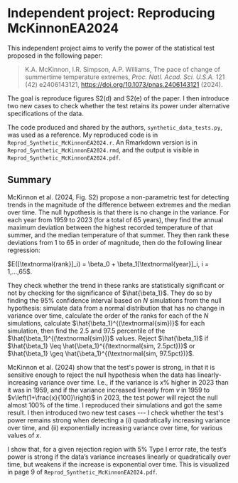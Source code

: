 # Independent project: Reproducing McKinnonEA2024

This independent project aims to verify the power of the statistical test proposed in the following paper:
>K.A. McKinnon, I.R. Simpson, A.P. Williams, The pace of change of summertime temperature extremes, *Proc. Natl. Acad. Sci. U.S.A.* 121 (42) e2406143121, https://doi.org/10.1073/pnas.2406143121 (2024).

The goal is reproduce figures S2(d) and S2(e) of the paper. 
I then introduce two new cases to check whether the test retains its power under alternative specifications of the data.

The code produced and shared by the authors, `synthetic_data_tests.py`, 
was used as a reference. My reproduced code is in `Reprod_Synthetic_McKinnonEA2024.r`. An Rmarkdown version is in `Reprod_Synthetic_McKinnonEA2024.rmd`, and the output is visible in `Reprod_Synthetic_McKinnonEA2024.pdf`.

## Summary
McKinnon et al. (2024, Fig. S2) propose a non-parametric test for detecting trends in the magnitude of the difference between extremes and the median over time. 
The null hypothesis is that there is no change in the variance. 
For each year from 1959 to 2023 (for a total of 65 years), they find the annual maximum deviation between the highest recorded temperature of that summer, and the median temperature of that summer.
They then rank these deviations from 1 to 65 in order of magnitude, then do the following linear regression: 

$E([\textnormal{rank}]_i) = \beta_0 + \beta_1[\textnormal{year}]_i, i = 1,...,65$.

They check whether the trend in these ranks are statistically significant or not by checking for the significance of $\hat{\beta_1}$. 
They do so by finding the 95% confidence interval based on $N$ simulations from the null hypothesis: simulate data from a normal distribution that has no change in variance over time, calculate the order of the ranks for each of the $N$ simulations, calculate $\hat{\beta_1}^{(\textnormal{sim})}$ for each simulation, then find the 2.5 and 97.5 percentile of the $\hat{\beta_1}^{(\textnormal{sim})}$ values. 
Reject $\hat{\beta_1}$ if $\hat{\beta_1} \leq \hat{\beta_1}^{(\textnormal{sim, 2.5pct})}$ or $\hat{\beta_1} \geq \hat{\beta_1}^{(\textnormal{sim, 97.5pct})}$.

McKinnon et al. (2024) show that the test's power is strong, in that it is sensitive enough to reject the null hypothesis when the data has linearly-increasing variance over time. 
I.e., if the variance is $x$% higher in 2023 than it was in 1959, and if the variance increased linearly from $v$ in 1959 to $v\left(1+\frac{x}{100}\right)$ in 2023, the test power will reject the null almost 100% of the time.
I reproduced their simulations and got the same result.
I then introduced two new test cases --- I check whether the test's power remains strong when detecting a (i) quadratically increasing variance over time, and (ii) exponentially increasing variance over time, for various values of $x$.

I show that, for a given rejection region with 5% Type I error rate, the test’s power is strong if the data’s variance increases linearly or quadratically over time, but weakens if the increase is exponential over time. 
This is visualized in page 9 of `Reprod_Synthetic_McKinnonEA2024.pdf`.